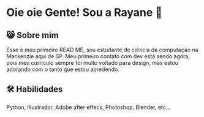
# Oie oie Gente! Sou a Rayane 👋


## 😸 Sobre mim
Esse é meu primeiro READ ME, sou estudante de ciência da computação na Mackenzie aqui de SP. Meu primeiro contato com dev está sendo agora, pois meu curriculo sempre foi muito voltado para design, mas estou adorando com o tanto que estou apredendo.



## 🛠 Habilidades
Python, Illustrador, Adobe after effecs, Photoshop, Blender, etc...

